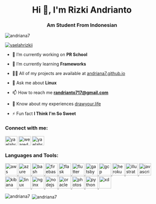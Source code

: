 <h1 align="center">Hi 👋, I'm Rizki Andrianto</h1>
<h3 align="center">Am Student From Indonesian</h3>

<p align="left"> <img src="https://komarev.com/ghpvc/?username=andriana7&label=Profile%20views&color=0e75b6&style=flat" alt="andriana7" /> </p>



<p align="left"> <a href="https://twitter.com/yaelahrizkii" target="blank"><img src="https://img.shields.io/twitter/follow/yaelahrizkii?logo=twitter&style=for-the-badge" alt="yaelahrizkii" /></a> </p>

- 🔭 I’m currently working on **PR School**

- 🌱 I’m currently learning **Frameworks**

- 👨‍💻 All of my projects are available at [andriana7.github.io](https://andriana7.github.io)

- 💬 Ask me about **Linux**

- 📫 How to reach me **randrianto717@gmail.com**

- 📄 Know about my experiences [drawyour.life](http://drawyour.life)

- ⚡ Fun fact **I Think I'm So Sweet**

<h3 align="left">Connect with me:</h3>
<p align="left">
<a href="https://twitter.com/yaelahrizkii" target="blank"><img align="center" src="https://cdn.jsdelivr.net/npm/simple-icons@3.0.1/icons/twitter.svg" alt="yaelahrizkii" height="30" width="40" /></a>
<a href="https://fb.com/wearedevils" target="blank"><img align="center" src="https://cdn.jsdelivr.net/npm/simple-icons@3.0.1/icons/facebook.svg" alt="wearedevils" height="30" width="40" /></a>
<a href="https://instagram.com/yaelahrizkii" target="blank"><img align="center" src="https://cdn.jsdelivr.net/npm/simple-icons@3.0.1/icons/instagram.svg" alt="yaelahrizkii" height="30" width="40" /></a>
</p>

<h3 align="left">Languages and Tools:</h3>
<p align="left"> <a href="https://aws.amazon.com" target="_blank"> <img src="https://devicons.github.io/devicon/devicon.git/icons/amazonwebservices/amazonwebservices-original-wordmark.svg" alt="aws" width="40" height="40"/> </a> <a href="https://azure.microsoft.com/en-in/" target="_blank"> <img src="https://www.vectorlogo.zone/logos/microsoft_azure/microsoft_azure-icon.svg" alt="azure" width="40" height="40"/> </a> <a href="https://www.gnu.org/software/bash/" target="_blank"> <img src="https://www.vectorlogo.zone/logos/gnu_bash/gnu_bash-icon.svg" alt="bash" width="40" height="40"/> </a> <a href="https://firebase.google.com/" target="_blank"> <img src="https://www.vectorlogo.zone/logos/firebase/firebase-icon.svg" alt="firebase" width="40" height="40"/> </a> <a href="https://flask.palletsprojects.com/" target="_blank"> <img src="https://www.vectorlogo.zone/logos/pocoo_flask/pocoo_flask-icon.svg" alt="flask" width="40" height="40"/> </a> <a href="https://flutter.dev" target="_blank"> <img src="https://www.vectorlogo.zone/logos/flutterio/flutterio-icon.svg" alt="flutter" width="40" height="40"/> </a> <a href="https://www.gatsbyjs.com/" target="_blank"> <img src="https://www.vectorlogo.zone/logos/gatsbyjs/gatsbyjs-icon.svg" alt="gatsby" width="40" height="40"/> </a> <a href="https://cloud.google.com" target="_blank"> <img src="https://www.vectorlogo.zone/logos/google_cloud/google_cloud-icon.svg" alt="gcp" width="40" height="40"/> </a> <a href="https://heroku.com" target="_blank"> <img src="https://www.vectorlogo.zone/logos/heroku/heroku-icon.svg" alt="heroku" width="40" height="40"/> </a> <a href="https://www.adobe.com/in/products/illustrator.html" target="_blank"> <img src="https://www.vectorlogo.zone/logos/adobe_illustrator/adobe_illustrator-icon.svg" alt="illustrator" width="40" height="40"/> </a> <a href="https://developer.mozilla.org/en-US/docs/Web/JavaScript" target="_blank"> <img src="https://devicons.github.io/devicon/devicon.git/icons/javascript/javascript-original.svg" alt="javascript" width="40" height="40"/> </a> <a href="https://www.elastic.co/kibana" target="_blank"> <img src="https://www.vectorlogo.zone/logos/elasticco_kibana/elasticco_kibana-icon.svg" alt="kibana" width="40" height="40"/> </a> <a href="https://www.linux.org/" target="_blank"> <img src="https://devicons.github.io/devicon/devicon.git/icons/linux/linux-original.svg" alt="linux" width="40" height="40"/> </a> <a href="https://www.nginx.com" target="_blank"> <img src="https://devicons.github.io/devicon/devicon.git/icons/nginx/nginx-original.svg" alt="nginx" width="40" height="40"/> </a> <a href="https://nodejs.org" target="_blank"> <img src="https://devicons.github.io/devicon/devicon.git/icons/nodejs/nodejs-original-wordmark.svg" alt="nodejs" width="40" height="40"/> </a> <a href="https://www.oracle.com/" target="_blank"> <img src="https://devicons.github.io/devicon/devicon.git/icons/oracle/oracle-original.svg" alt="oracle" width="40" height="40"/> </a> <a href="https://www.photoshop.com/en" target="_blank"> <img src="https://devicons.github.io/devicon/devicon.git/icons/photoshop/photoshop-plain.svg" alt="photoshop" width="40" height="40"/> </a> <a href="https://www.python.org" target="_blank"> <img src="https://devicons.github.io/devicon/devicon.git/icons/python/python-original.svg" alt="python" width="40" height="40"/> </a> <a href="https://www.adobe.com/products/xd.html" target="_blank"> <img src="https://cdn.worldvectorlogo.com/logos/adobe-xd.svg" alt="xd" width="40" height="40"/> </a> </p>

<p><img align="left" src="https://github-readme-stats.vercel.app/api/top-langs?username=andriana7&show_icons=true&locale=en&layout=compact" alt="andriana7" /></p>

<p>&nbsp;<img align="center" src="https://github-readme-stats.vercel.app/api?username=andriana7&show_icons=true&locale=en" alt="andriana7" /></p>
